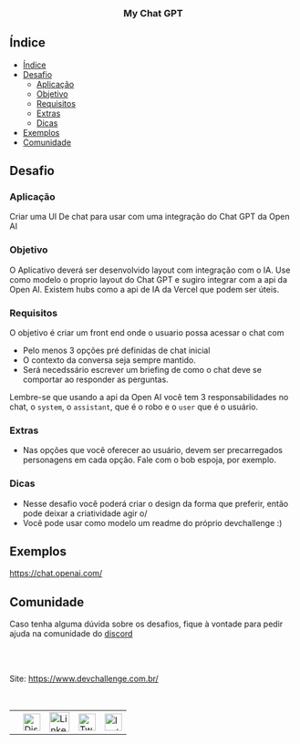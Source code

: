 <br />
<p align="center">
  <h3 align="center">My Chat GPT</h3>
  
## Índice

- [Índice](#índice)
- [Desafio](#desafio)
  - [Aplicação](#aplicação)
  - [Objetivo](#objetivo)
  - [Requisitos](#requisitos)
  - [Extras](#extras)
  - [Dicas](#dicas)
- [Exemplos](#exemplos)
- [Comunidade](#comunidade)

## Desafio

### Aplicação

Criar uma UI De chat para usar com uma integração do Chat GPT da Open AI

### Objetivo

O Aplicativo deverá ser desenvolvido layout com integração com o IA. Use como 
modelo o proprio layout do Chat GPT e sugiro integrar com a api da Open AI. 
Existem hubs como a api de IA da Vercel que podem ser úteis.

### Requisitos

O objetivo é criar um front end onde o usuario possa acessar o chat com 

- Pelo menos 3 opções pré definidas de chat inicial 
- O contexto da conversa seja sempre mantido. 
- Será necedssário escrever um briefing de como o chat deve se comportar ao responder as perguntas. 

Lembre-se que usando a api da Open AI você tem 3 responsabilidades no chat, o `system`, o `assistant`, que é o robo e o `user` que é o usuário.

### Extras

- Nas opções que você oferecer ao usuário, devem ser precarregados personagens em cada opção. Fale com o bob espoja, por exemplo. 

### Dicas

- Nesse desafio você poderá criar o design da forma que preferir, então pode deixar a criatividade agir o/
- Você pode usar como modelo um readme do próprio devchallenge :)

## Exemplos

https://chat.openai.com/

## Comunidade

Caso tenha alguma dúvida sobre os desafios, fique à vontade para pedir ajuda na comunidade do [discord](https://discord.gg/yvYXhGj)

<br><br>

Site: <https://www.devchallenge.com.br/>

<br>

<table style="border-color:transparent">
   <th>
    <td>
      <a href="https://discord.gg/yvYXhGj"><img src="https://cdn3.iconfinder.com/data/icons/discord/64/discord_20-512.png" width="30px" height="30px" alt="Discord">      
      </a>
    </td>
    <td>
      <a href="https://www.linkedin.com/company/devchallenge/"><img src="https://cdn3.iconfinder.com/data/icons/glypho-social-and-other-logos/64/logo-linkedin-512.png" width="35px" height="35px"  alt="Linkedin">
      </a>
    </td>
    <td>
      <a href="https://twitter.com/dev_challenge">
        <img src="https://cdn3.iconfinder.com/data/icons/picons-social/57/43-twitter-512.png" width="30px" height="30px" alt="Twitter">
      </a>
    </td>
    <td>
      <a href="https://www.instagram.com/devchallenge/"><img src="https://cdn4.iconfinder.com/data/icons/picons-social/57/38-instagram-3-512.png" width="30px"            height="30px" alt="Instagram">
      </a>
    </td>
   </th>
</table>
